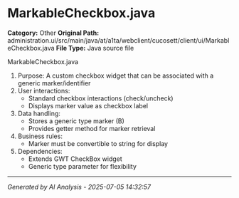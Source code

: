 # MarkableCheckbox.java

**Category:** Other
**Original Path:** administration.ui/src/main/java/at/a1ta/webclient/cucosett/client/ui/MarkableCheckbox.java
**File Type:** Java source file

MarkableCheckbox.java
1. Purpose: A custom checkbox widget that can be associated with a generic marker/identifier
2. User interactions:
   - Standard checkbox interactions (check/uncheck)
   - Displays marker value as checkbox label
3. Data handling:
   - Stores a generic type marker (B)
   - Provides getter method for marker retrieval
4. Business rules:
   - Marker must be convertible to string for display
5. Dependencies:
   - Extends GWT CheckBox widget
   - Generic type parameter for flexibility

---
*Generated by AI Analysis - 2025-07-05 14:32:57*
